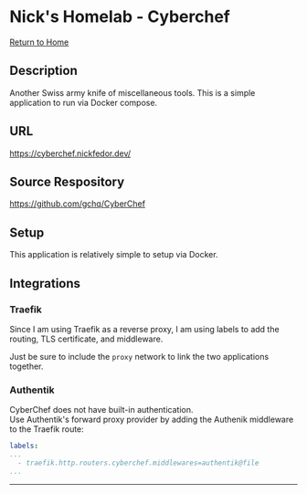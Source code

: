 # Nick's Homelab - Cyberchef

[Return to Home](/README.md)

## Description

Another Swiss army knife of miscellaneous tools.
This is a simple application to run via Docker compose.

## URL

<https://cyberchef.nickfedor.dev/>

## Source Respository

<https://github.com/gchq/CyberChef>

## Setup

This application is relatively simple to setup via Docker.

## Integrations

### Traefik

Since I am using Traefik as a reverse proxy, I am using labels to add the
routing, TLS certificate, and middleware.

Just be sure to include the `proxy` network to link the two applications together.

### Authentik

CyberChef does not have built-in authentication.  
Use Authentik's forward proxy provider by adding the Authenik middleware to the
Traefik route:

```docker-compose.yml
labels:
...
  - traefik.http.routers.cyberchef.middlewares=authentik@file
...
```

----------
